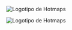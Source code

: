 <p><img alt="Logotipo de Hotmaps" src="https://www.hotmaps-project.eu/wp-content/uploads/2017/02/logo.svg"/></p><img alt="Logotipo de Hotmaps" src="https://www.hotmaps-project.eu/wp-content/uploads/2017/02/logo.svg"/></p<img alt="Logotipo de Hotmaps" src="https://www.hotmaps-project.eu/wp-content/uploads/2017/02/logo.svg"/></p>
